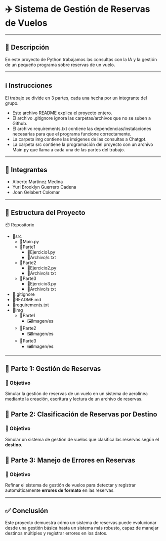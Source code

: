 # ✈️ Sistema de Gestión de Reservas de Vuelos

---
## 📌 Descripción
En este proyecto de Python trabajamos las consultas con la IA y la gestión de un pequeño programa sobre reservas de un vuelo.

---
## ℹ️ Instrucciones
El trabajo se divide en 3 partes, cada una hecha por un integrante del grupo. 
- Este archivo README explica el proyecto entero.
- El archivo .gitignore ignora las carpetas/archivos que no se suben a Github.
- El archivo requirements.txt contiene las dependencias/instalaciones necesarias para que el programa funcione correctamente.
- La carpeta img contiene las imágenes de las consultas a Chatgpt.
- La carpeta src contiene la programación del proyecto con un archivo Main.py que llama a cada una de las partes del trabajo.

---
## 👥 Integrantes
- Alberto Martínez Medina
- Yuri Brooklyn Guerrero Cadena
- Joan Gelabert Colomar

---
## 📂 Estructura del Proyecto
📦 Repositorio
- 📂src
  - 📄Main.py
  - 📂Parte1
    - 📄Ejercicio1.py
    - 📄Archivo/s txt
  - 📂Parte2
    - 📄Ejercicio2.py
    - 📄Archivo/s txt
  - 📂Parte3
    - 📄Ejercicio3.py
    - 📄Archivo/s txt
- 📄.gitignore
- 📄README.md
- 📄requirements.txt
- 📂img
  - 📂Parte1
    - 🖼️Imagen/es
  - 📂Parte2
    - 🖼️Imagen/es
  - 📂Parte3
    - 🖼️Imagen/es

---
## 🚀 Parte 1: Gestión de Reservas
### 🎯 Objetivo
Simular la gestión de reservas de un vuelo en un sistema de aerolínea mediante la creación, escritura y lectura de un archivo de reservas.
## 🚀 Parte 2: Clasificación de Reservas por Destino  
### 🎯 Objetivo
Simular un sistema de gestión de vuelos que clasifica las reservas según el **destino**.
## 🚀 Parte 3: Manejo de Errores en Reservas
### 🎯 Objetivo
Refinar el sistema de gestión de vuelos para detectar y registrar automáticamente **errores de formato** en las reservas.

---
## ✅ Conclusión  
Este proyecto demuestra cómo un sistema de reservas puede evolucionar desde una gestión básica hasta un sistema más robusto, capaz de manejar destinos múltiples y registrar errores en los datos.
